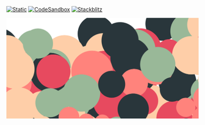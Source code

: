 [![Static](https://img.shields.io/badge/demo-%23646CFF.svg?logo=html5&logoColor=white)](https://pmndrs.github.io/examples/basic-ballpit)
[![CodeSandbox](https://img.shields.io/badge/codesandbox-040404?logo=codesandbox&logoColor=DBDBDB)](https://codesandbox.io/s/github/pmndrs/examples/tree/main/demos/basic-ballpit)
[![Stackblitz](https://img.shields.io/badge/stackblitz-fff?logo=Stackblitz&logoColor=1389FD)](https://stackblitz.com/github/pmndrs/examples/tree/main/demos/basic-ballpit)

![](thumbnail.png)
